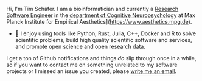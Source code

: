Hi, I'm Tim Schäfer. I am a bioinformatician and currently a [Research Software Engineer](https://de-rse.org/en/) in the [department of Cognitive Neuropsychology](https://www.aesthetics.mpg.de/en/research/department-of-cognitive-neuropsychology.html) at Max Planck Institute for Empirical Aesthetics](https://www.aesthetics.mpg.de).

- :rocket: I enjoy using tools like Python, Rust, Julia, C++, Docker and R to solve scientific problems, build high quality scientific software and services, and promote open science and open research data.

I get a ton of Github notifications and things *do* slip through once in a while, so if you want to contact me on something unrelated to my software projects or I missed an issue you created, please [write me an email](https://ts.rcmd.org/contact.html).
